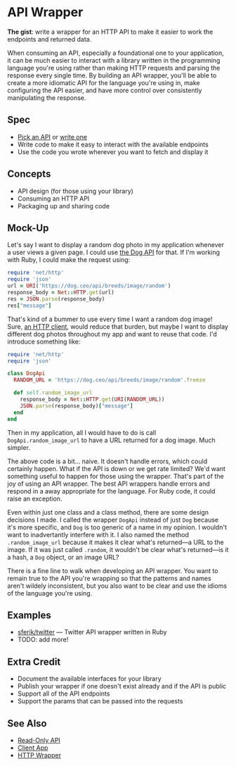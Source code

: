 # API Wrapper

**The gist**: write a wrapper for an HTTP API to make it easier to work the endpoints and returned data.

When consuming an API, especially a foundational one to your application, it can be much easier to interact with a library written in the programming language you're using rather than making HTTP requests and parsing the response every single time. By building an API wrapper, you'll be able to create a more idiomatic API for the language you're using in, make configuring the API easier, and have more control over consistently manipulating the response.

## Spec

- [Pick an API](https://github.com/public-apis/public-apis) or [write one](../web-apis/read-only-api.md)
- Write code to make it easy to interact with the available endpoints
- Use the code you wrote wherever you want to fetch and display it

## Concepts

- API design (for those using your library)
- Consuming an HTTP API
- Packaging up and sharing code

## Mock-Up

Let's say I want to display a random dog photo in my application whenever a user views a given page. I could use [the Dog API](https://dog.ceo/dog-api/) for that. If I'm working with Ruby, I could make the request using:

``` ruby
require 'net/http'
require 'json'
url = URI('https://dog.ceo/api/breeds/image/random')
response_body = Net::HTTP.get(url)
res = JSON.parse(response_body)
res["message"]
```

That's kind of a bummer to use every time I want a random dog image! Sure, [an HTTP client](./http-client.md), would reduce that burden, but maybe I want to display different dog photos throughout my app and want to reuse that code. I'd introduce something like:

``` ruby
require 'net/http'
require 'json'

class DogApi
  RANDOM_URL = 'https://dog.ceo/api/breeds/image/random'.freeze

  def self.random_image_url
    response_body = Net::HTTP.get(URI(RANDOM_URL))
    JSON.parse(response_body)["message"]
  end
end
```

Then in my application, all I would have to do is call `DogApi.random_image_url` to have a URL returned for a dog image. Much simpler.

The above code is a bit... naive. It doesn't handle errors, which could certainly happen. What if the API is down or we get rate limited? We'd want something useful to happen for those using the wrapper. That's part of the joy of using an API wrapper. The best API wrappers handle errors and respond in a away appropriate for the language. For Ruby code, it could raise an exception.

Even within just one class and a class method, there are some design decisions I made. I called the wrapper `DogApi` instead of just `Dog` because it's more specific, and `Dog` is too generic of a name in my opinion. I wouldn't want to inadvertantly interfere with it. I also named the method `.random_image_url` because it makes it clear what's returned—a URL to the image. If it was just called `.random`, it wouldn't be clear what's returned—is it a hash, a `Dog` object, or an image URL?

There is a fine line to walk when developing an API wrapper. You want to remain true to the API you're wrapping so that the patterns and names aren't wildely inconsistent, but you also want to be clear and use the idioms of the language you're using.

## Examples

- [sferik/twitter](https://github.com/sferik/twitter) — Twitter API wrapper written in Ruby
- TODO: add more!

## Extra Credit

- Document the available interfaces for your library
- Publish your wrapper if one doesn't exist already and if the API is public
- Support all of the API endpoints
- Support the params that can be passed into the requests

## See Also

- [Read-Only API](../web-apis/read-only-api.md)
- [Client App](../general-graphical-apps/client-app.md)
- [HTTP Wrapper](./http-wrapper.md)
